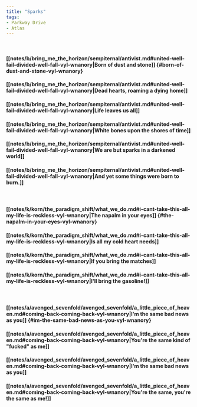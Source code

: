 ```yaml
---
title: "Sparks"
tags:
- Parkway Drive
- Atlas
---
```

&nbsp;
#### [[notes/b/bring_me_the_horizon/sempiternal/antivist.md#united-well-fail-divided-well-fall-vyl-wnanory|Born of dust and stone]] {#born-of-dust-and-stone-vyl-wnanory}
#### [[notes/b/bring_me_the_horizon/sempiternal/antivist.md#united-well-fail-divided-well-fall-vyl-wnanory|Dead hearts, roaming a dying home]]
#### [[notes/b/bring_me_the_horizon/sempiternal/antivist.md#united-well-fail-divided-well-fall-vyl-wnanory|Life leaves us all]]
#### [[notes/b/bring_me_the_horizon/sempiternal/antivist.md#united-well-fail-divided-well-fall-vyl-wnanory|White bones upon the shores of time]]
#### [[notes/b/bring_me_the_horizon/sempiternal/antivist.md#united-well-fail-divided-well-fall-vyl-wnanory|We are but sparks in a darkened world]]
#### [[notes/b/bring_me_the_horizon/sempiternal/antivist.md#united-well-fail-divided-well-fall-vyl-wnanory|And yet some things were born to burn.]]
&nbsp;
#### [[notes/k/korn/the_paradigm_shift/what_we_do.md#i-cant-take-this-all-my-life-is-reckless-vyl-wnanory|The napalm in your eyes]] {#the-napalm-in-your-eyes-vyl-wnanory}
#### [[notes/k/korn/the_paradigm_shift/what_we_do.md#i-cant-take-this-all-my-life-is-reckless-vyl-wnanory|Is all my cold heart needs]]
#### [[notes/k/korn/the_paradigm_shift/what_we_do.md#i-cant-take-this-all-my-life-is-reckless-vyl-wnanory|If you bring the matches]]
#### [[notes/k/korn/the_paradigm_shift/what_we_do.md#i-cant-take-this-all-my-life-is-reckless-vyl-wnanory|I'll bring the gasoline!]]
&nbsp;
#### [[notes/a/avenged_sevenfold/avenged_sevenfold/a_little_piece_of_heaven.md#coming-back-coming-back-vyl-wnanory|I'm the same bad news as you]] {#im-the-same-bad-news-as-you-vyl-wnanory}
#### [[notes/a/avenged_sevenfold/avenged_sevenfold/a_little_piece_of_heaven.md#coming-back-coming-back-vyl-wnanory|You're the same kind of "fucked" as me]]
#### [[notes/a/avenged_sevenfold/avenged_sevenfold/a_little_piece_of_heaven.md#coming-back-coming-back-vyl-wnanory|I'm the same bad news as you]]
#### [[notes/a/avenged_sevenfold/avenged_sevenfold/a_little_piece_of_heaven.md#coming-back-coming-back-vyl-wnanory|You're the same, you're the same as me!]]
